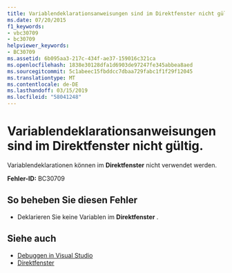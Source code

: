 ```yaml
---
title: Variablendeklarationsanweisungen sind im Direktfenster nicht gültig.
ms.date: 07/20/2015
f1_keywords:
- vbc30709
- bc30709
helpviewer_keywords:
- BC30709
ms.assetid: 6b095aa3-217c-434f-ae37-159016c321ca
ms.openlocfilehash: 1838e30128dfa1d6903de97247fe345abbea8aed
ms.sourcegitcommit: 5c1abeec15fbddcc7dbaa729fabc1f1f29f12045
ms.translationtype: MT
ms.contentlocale: de-DE
ms.lasthandoff: 03/15/2019
ms.locfileid: "58041248"
---
```

# <a name="variable-declaration-statements-are-not-valid-in-the-immediate-window"></a>Variablendeklarationsanweisungen sind im Direktfenster nicht gültig.
Variablendeklarationen können im **Direktfenster** nicht verwendet werden.  
  
 **Fehler-ID:** BC30709  
  
## <a name="to-correct-this-error"></a>So beheben Sie diesen Fehler  
  
-   Deklarieren Sie keine Variablen im **Direktfenster** .  
  
## <a name="see-also"></a>Siehe auch

- [Debuggen in Visual Studio](/visualstudio/debugger/debugging-in-visual-studio)
- [Direktfenster](/visualstudio/ide/reference/immediate-window)
